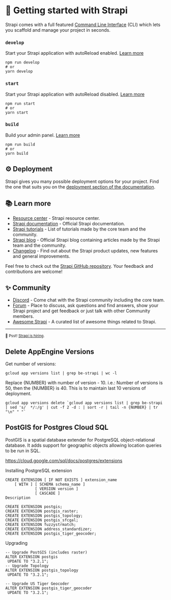 # 🚀 Getting started with Strapi

Strapi comes with a full featured [Command Line Interface](https://docs.strapi.io/developer-docs/latest/developer-resources/cli/CLI.html) (CLI) which lets you scaffold and manage your project in seconds.

### `develop`

Start your Strapi application with autoReload enabled. [Learn more](https://docs.strapi.io/developer-docs/latest/developer-resources/cli/CLI.html#strapi-develop)

```
npm run develop
# or
yarn develop
```

### `start`

Start your Strapi application with autoReload disabled. [Learn more](https://docs.strapi.io/developer-docs/latest/developer-resources/cli/CLI.html#strapi-start)

```
npm run start
# or
yarn start
```

### `build`

Build your admin panel. [Learn more](https://docs.strapi.io/developer-docs/latest/developer-resources/cli/CLI.html#strapi-build)

```
npm run build
# or
yarn build
```

## ⚙️ Deployment

Strapi gives you many possible deployment options for your project. Find the one that suits you on the [deployment section of the documentation](https://docs.strapi.io/developer-docs/latest/setup-deployment-guides/deployment.html).

## 📚 Learn more

- [Resource center](https://strapi.io/resource-center) - Strapi resource center.
- [Strapi documentation](https://docs.strapi.io) - Official Strapi documentation.
- [Strapi tutorials](https://strapi.io/tutorials) - List of tutorials made by the core team and the community.
- [Strapi blog](https://docs.strapi.io) - Official Strapi blog containing articles made by the Strapi team and the community.
- [Changelog](https://strapi.io/changelog) - Find out about the Strapi product updates, new features and general improvements.

Feel free to check out the [Strapi GitHub repository](https://github.com/strapi/strapi). Your feedback and contributions are welcome!

## ✨ Community

- [Discord](https://discord.strapi.io) - Come chat with the Strapi community including the core team.
- [Forum](https://forum.strapi.io/) - Place to discuss, ask questions and find answers, show your Strapi project and get feedback or just talk with other Community members.
- [Awesome Strapi](https://github.com/strapi/awesome-strapi) - A curated list of awesome things related to Strapi.

---

<sub>🤫 Psst! [Strapi is hiring](https://strapi.io/careers).</sub>

## Delete AppEngine Versions

Get number of versions:

```
gcloud app versions list | grep be-strapi | wc -l
```

Replace {NUMBER} with number of version - 10. i.e.: Number of versions is 50, then the {NUMBER} is 40. This is to maintain last 10 versions of deployment.

```
gcloud app versions delete `gcloud app versions list | grep be-strapi | sed 's/  */:/g' | cut -f 2 -d : | sort -r | tail -n {NUMBER} | tr "\n" " "`
```

## PostGIS for Postgres Cloud SQL

PostGIS is a spatial database extender for PostgreSQL object-relational database. It adds support for geographic objects allowing location queries to be run in SQL.

https://cloud.google.com/sql/docs/postgres/extensions

Installing PostgreSQL extension
```
CREATE EXTENSION [ IF NOT EXISTS ] extension_name
    [ WITH ] [ SCHEMA schema_name ]
             [ VERSION version ]
             [ CASCADE ]
Description
```

```
CREATE EXTENSION postgis;
CREATE EXTENSION postgis_raster;
CREATE EXTENSION postgis_topology;
CREATE EXTENSION postgis_sfcgal;
CREATE EXTENSION fuzzystrmatch;
CREATE EXTENSION address_standardizer;
CREATE EXTENSION postgis_tiger_geocoder;
```

Upgrading
```
-- Upgrade PostGIS (includes raster)
ALTER EXTENSION postgis
 UPDATE TO "3.2.1";
-- Upgrade Topology
ALTER EXTENSION postgis_topology
 UPDATE TO "3.2.1";

-- Upgrade US Tiger Geocoder
ALTER EXTENSION postgis_tiger_geocoder
 UPDATE TO "3.2.1";
```


